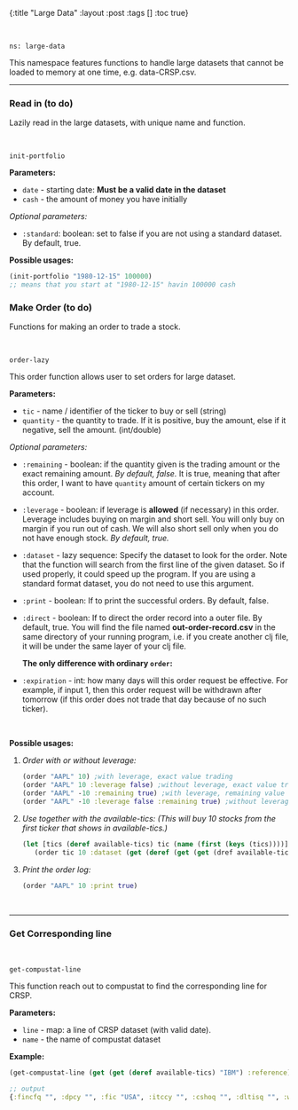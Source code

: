 {:title "Large Data"
 :layout :post
 :tags  []
 :toc true}

<br>

`ns: large-data`

This namespace features functions to handle large datasets that cannot be loaded to memory at one time, e.g. data-CRSP.csv.

---

### Read in (to do)

Lazily read in the large datasets, with unique name and function.

<br>

`init-portfolio`

**Parameters:**

- `date` - starting date: **Must be a valid date in the dataset**
- `cash` - the amount of money you have initially

*Optional parameters:* 

- `:standard`: boolean: set to false if you are not using a standard dataset. By default, true.

**Possible usages:**

```clojure
(init-portfolio "1980-12-15" 100000)
;; means that you start at "1980-12-15" havin 100000 cash
```



### Make Order (to do)

Functions for making an order to trade a stock.

<br>

`order-lazy`

This order function allows user to set orders for large dataset. 

**Parameters:**

- `tic` - name / identifier of the ticker to buy or sell (string)
- `quantity` - the quantity to trade. If it is positive, buy the amount, else if it negative, sell the amount. (int/double)

*Optional parameters:* 

- `:remaining` -  boolean: if the quantity given is the trading amount or the exact remaining amount. *By default, false.* It is true, meaning that after this order, I want to have `quantity` amount of certain tickers on my account.

- `:leverage` - boolean: if leverage is **allowed** (if necessary) in this order. Leverage includes buying on margin and short sell. You will only buy on margin if you run out of cash. We will also short sell only when you do not have enough stock. *By default, true.*

- `:dataset` -  lazy sequence: Specify the dataset to look for the order. Note that the function will search from the first line of the given dataset. So if used properly, it could speed up the program. If you are using a standard format dataset, you do not need to use this argument. 

- `:print`  - boolean: If to print the successful orders. By default, false.

- `:direct` - boolean: If to direct the order record into a outer file. By default, true. You will find the file named **out-order-record.csv** in the same directory of your running program, i.e. if you create another clj file, it will be under the same layer of your clj file.

  **The only difference with ordinary `order`:**

- `:expiration` -  int: how many days will this order request be effective. For example, if input 1, then this order request will be withdrawn after tomorrow (if this order does not trade that day because of no such ticker).

<br>

**Possible usages:**

1. *Order with or without leverage:*

   ```clojure
   (order "AAPL" 10) ;with leverage, exact value trading
   (order "AAPL" 10 :leverage false) ;without leverage, exact value trade
   (order "AAPL" -10 :remaining true) ;with leverage, remaining value
   (order "AAPL" -10 :leverage false :remaining true) ;without leverage, remaining value (This must be a failed trade)
   ```

2. *Use together with the available-tics: (This will buy 10 stocks from the first ticker that shows in available-tics.)*

   ```clojure
   (let [tics (deref available-tics) tic (name (first (keys (tics))))]
      (order tic 10 :dataset (get (deref (get (get (dref available-tics) :AAPL) :pointer)) :reference))) ; The part after the dataset is copied from usages of available-tics (but you do not need to do this in real life, it is already built into the function).
   ```

3. *Print the order log:*

   ```clojure
   (order "AAPL" 10 :print true)
   ```

   ​      

---

### Get Corresponding line

<br>

`get-compustat-line`

This function reach out to compustat to find the corresponding line for CRSP.

**Parameters:**

- `line` - map: a line of CRSP dataset (with valid date).
- `name` - the name of compustat dataset


**Example:**

```clojure
(get-compustat-line (get (get (deref available-tics) "IBM") :reference) "compustat")

;; output
{:fincfq "", :dpcy "", :fic "USA", :itccy "", :cshoq "", :dltisq "", :wcapchq "", :niq "59.213", :dpcq "", :sstkq "", :cik "51143.0", :oancfq "", :loq "", :pstkrq "", :oibdpq "", :ipodate "", :datafqtr "1962.5", :prstkcq "", :ivncfy "", :pstkq "", :saleq "467.7", :ltq "", :lctq "", :txdbq "", :dlcq "", :ppentq "", :dpq "", :atq "", :dvpq "", :wcapchy "", :capxy "", :itccq "", :xintq "", :datacqtr "1962.5", :dltrq "", :ibq "59.213", :actq "", :mibtq "", :xrdq "", :sstky "", :invtq "", :dvy "", :oiadpq "", :mibq "", :icaptq "", :txditcq "", :prccq "353.1442", :ceqq "", :sppey "", :dvq "", :seqq "", :fincfy "", :capxq "", :revtq "467.7", :oancfy "", :ivncfq "", :cusip "459200101", :dltisy "", :gvkey "6066", :addzip "10504", :dlttq "", :prstkcy "", :rdq "", :sic "7370.0", :xsgaq "", :exchg "11.0", :dltry "", :rectq "", :sppeq "", :cogsq "", :tic "IBM", :cheq "", :datadate "1962-09-30", :conm "INTL BUSINESS MACHINES CORP"}
```


